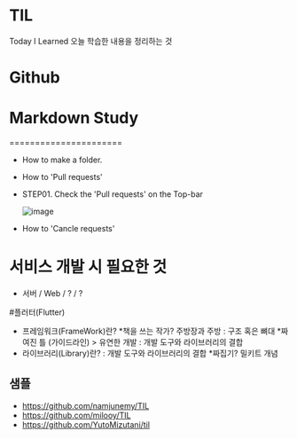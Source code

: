 # TIL

Today I Learned
오늘 학습한 내용을 정리하는 것

# Github

# Markdown Study
======================
- How to make a folder.
- How to 'Pull requests'
- STEP01. Check the 'Pull requests' on the Top-bar

  ![image](https://github.com/gyubit/TIL/assets/114902088/6d049972-892a-4c02-ad24-583139d4607e)

- How to 'Cancle requests'

# 서비스 개발 시 필요한 것
- 서버 / Web / ? / ?

#플러터(Flutter)
- 프레임워크(FrameWork)란? *책을 쓰는 작가? 주방장과 주방
 : 구조 혹은 뼈대 *짜여진 틀 (가이드라인) > 유연한 개발
 : 개발 도구와 라이브러리의 결합
- 라이브러리(Library)란?
 : 개발 도구와 라이브러리의 결합 *짜집기? 밀키트 개념

## 샘플
- https://github.com/namjunemy/TIL
- https://github.com/milooy/TIL
- https://github.com/YutoMizutani/til
